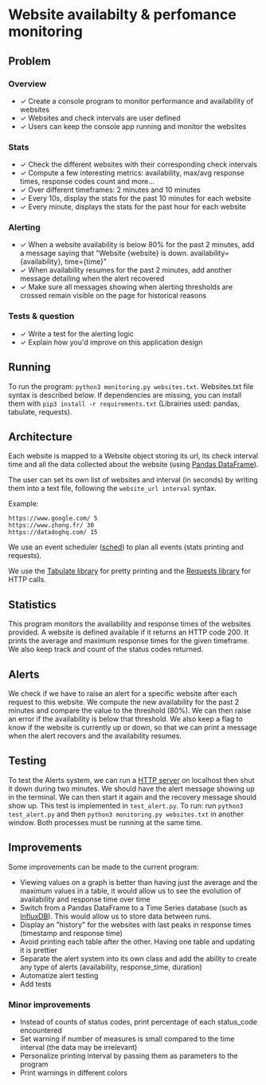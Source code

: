 # Website availabilty & perfomance monitoring

## Problem
### Overview
-   ✓ Create a console program to monitor performance and availability of websites
-   ✓ Websites and check intervals are user defined
-   ✓ Users can keep the console app running and monitor the websites


### Stats
-   ✓ Check the different websites with their corresponding check intervals
-   ✓ Compute a few interesting metrics: availability, max/avg response times, response codes count and more...
-   ✓ Over different timeframes: 2 minutes and 10 minutes
-   ✓ Every 10s, display the stats for the past 10 minutes for each website
-   ✓ Every minute, displays the stats for the past hour for each website


### Alerting
-   ✓ When a website availability is below 80% for the past 2 minutes, add a message saying that "Website {website} is down. availability={availability}, time={time}"
-   ✓ When availability resumes for the past 2 minutes, add another message detailing when the alert recovered
-   ✓ Make sure all messages showing when alerting thresholds are crossed remain visible on the page for historical reasons


### Tests & question
-   ✓ Write a test for the alerting logic
-   ✓ Explain how you'd improve on this application design

## Running
To run the program: `python3 monitoring.py websites.txt`. Websites.txt file syntax is described below.
If dependencies are missing, you can install them with `pip3 install -r requirements.txt` (Librairies used: pandas, tabulate, requests).

## Architecture
Each website is mapped to a Website object storing its url, its check interval time and all the data collected about the website (using [Pandas DataFrame](http://pandas.pydata.org/pandas-docs/version/0.23.4/generated/pandas.DataFrame.html)).

The user can set its own list of websites and interval (in seconds) by writing them into a text file, following the `website_url interval` syntax.

Example:

```
https://www.google.com/ 5
https://www.zhong.fr/ 30
https://datadoghq.com/ 15
```

We use an event scheduler ([sched](https://docs.python.org/3/library/sched.html)) to plan all events (stats printing and requests).

We use the [Tabulate library](https://pypi.org/project/tabulate/) for pretty printing and the [Requests library](http://docs.python-requests.org/en/master/#) for HTTP calls.

## Statistics
This program monitors the availability and response times of the websites provided. A website is defined available if it returns an HTTP code 200. It prints the average and maximum response times for the given timeframe. We also keep track and count of the status codes returned.

## Alerts
We check if we have to raise an alert for a specific website after each request to this website. We compute the new availability for the past 2 minutes and compare the value to the threshold (80%). We can then raise an error if the availability is below that threshold. We also keep a flag to know if the website is currently up or down, so that we can print a message when the alert recovers and the availability resumes.

## Testing
To test the Alerts system, we can run a [HTTP server](https://docs.python.org/3/library/http.server.html) on localhost then shut it down during two minutes.
We should have the alert message showing up in the terminal. We can then start it again and the recovery message should show up.
This test is implemented in `test_alert.py`.
To run: run `python3 test_alert.py` and then `python3 monitoring.py websites.txt` in another window. Both processes must be running at the same time.

## Improvements
Some improvements can be made to the current program:

-   Viewing values on a graph is better than having just the average and the maximum values in a table, it would allow us to see the evolution of availability and response time over time
-   Switch from a Pandas DataFrame to a Time Series database (such as [InfluxDB](https://www.influxdata.com/time-series-platform/influxdb/)). This would allow us to store data between runs.
-   Display an "history" for the websites with last peaks in response times (timestamp and response time)
-   Avoid printing each table after the other. Having one table and updating it is prettier
-   Separate the alert system into its own class and add the ability to create any type of alerts (availability, response_time, duration)
-   Automatize alert testing
-   Add tests

### Minor improvements
-   Instead of counts of status codes, print percentage of each status_code encountered
-   Set warning if number of measures is small compared to the time interval (the data may be irrelevant)
-   Personalize printing interval by passing them as parameters to the program
-   Print warnings in different colors
